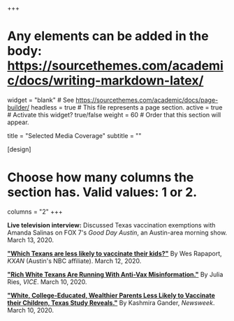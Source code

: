 +++
# Any elements can be added in the body: https://sourcethemes.com/academic/docs/writing-markdown-latex/

widget = "blank"  # See https://sourcethemes.com/academic/docs/page-builder/
headless = true  # This file represents a page section.
active = true  # Activate this widget? true/false
weight = 60  # Order that this section will appear.

title = "Selected Media Coverage"
subtitle = ""

[design]
  # Choose how many columns the section has. Valid values: 1 or 2.
  columns = "2"
+++


**Live television interview:** Discussed Texas vaccination exemptions with Amanda Salinas on FOX 7's *Good Day Austin*, an Austin-area morning show. March 13, 2020.

[**"Which Texans are less likely to vaccinate their kids?"**](https://www.kxan.com/top-stories/which-texans-are-less-likely-to-vaccinate-their-kids/) By Wes Rapaport, *KXAN* (Austin's NBC affiliate). March 12, 2020.

[**"Rich White Texans Are Running With Anti-Vax Misinformation."**](https://www.vice.com/en_us/article/dyg5mm/anti-vax-research-wealthy-white-people-in-texas) By  Julia Ries, *VICE*. March 10, 2020.

[**"White, College-Educated, Wealthier Parents Less Likely to Vaccinate their Children, Texas Study Reveals."**](https://www.newsweek.com/white-college-educated-wealthier-parents-less-likely-vaccinate-their-children-texas-study-1491188)  By  Kashmira Gander, *Newsweek*. March 10, 2020.